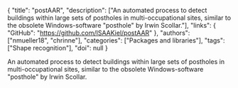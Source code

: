 {
  "title": "postAAR",
  "description": ["An automated process to detect buildings within large sets of postholes in multi-occupational sites, similar to the obsolete Windows-software \"posthole\" by Irwin Scollar."],
  "links": {
    "GitHub": "https://github.com/ISAAKiel/postAAR"
  },
  "authors": ["nmueller18", "chrinne"],
  "categories": ["Packages and libraries"],
  "tags": ["Shape recognition"],
  "doi": null
}

<!-- Generated by csv2md.R – do not edit by hand -->

An automated process to detect buildings within large sets of postholes in multi-occupational sites, similar to the obsolete Windows-software "posthole" by Irwin Scollar.